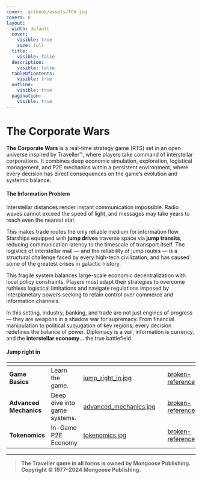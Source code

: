 ```yaml
---
cover: .gitbook/assets/TCW.jpg
coverY: 0
layout:
  width: default
  cover:
    visible: true
    size: full
  title:
    visible: false
  description:
    visible: false
  tableOfContents:
    visible: true
  outline:
    visible: true
  pagination:
    visible: true
---
```


# The Corporate Wars

**The Corporate Wars** is a real-time strategy game (RTS) set in an open universe inspired by Traveller™, where players take command of interstellar corporations. It combines deep economic simulation, exploration, logistical management, and P2E mechanics within a persistent environment, where every decision has direct consequences on the game’s evolution and systemic balance.

#### The Information Problem

Interstellar distances render instant communication impossible. Radio waves cannot exceed the speed of light, and messages may take years to reach even the nearest star.

This makes trade routes the only reliable medium for information flow. Starships equipped with **jump drives** traverse space via **jump transits**, reducing communication latency to the timescale of transport itself. The logistics of interstellar mail — and the reliability of jump routes — is a structural challenge faced by every high-tech civilization, and has caused some of the greatest crises in galactic history.

This fragile system balances large-scale economic decentralization with local policy constraints. Players must adapt their strategies to overcome ruthless logistical limitations and navigate regulations imposed by interplanetary powers seeking to retain control over commerce and information channels.

In this setting, industry, banking, and trade are not just engines of progress — they are weapons in a shadow war for supremacy. From financial manipulation to political subjugation of key regions, every decision redefines the balance of power. Diplomacy is a veil, information is currency, and the **interstellar economy**... the true battlefield.

#### Jump right in

<table data-view="cards"><thead><tr><th></th><th></th><th data-hidden data-card-cover data-type="files"></th><th data-hidden></th><th data-hidden data-card-target data-type="content-ref"></th></tr></thead><tbody><tr><td><strong>Game Basics</strong></td><td>Learn the game.</td><td><a href=".gitbook/assets/jump_right_in.jpg">jump_right_in.jpg</a></td><td></td><td><a href="broken-reference/">broken-reference</a></td></tr><tr><td><strong>Advanced Mechanics</strong></td><td>Deep dive into game systems.</td><td><a href=".gitbook/assets/advanced_mechanics.jpg">advanced_mechanics.jpg</a></td><td></td><td><a href="broken-reference/">broken-reference</a></td></tr><tr><td><strong>Tokenomics</strong></td><td>In-Game P2E Economy</td><td><a href=".gitbook/assets/tokenomics.jpg">tokenomics.jpg</a></td><td></td><td><a href="broken-reference/">broken-reference</a></td></tr></tbody></table>

***

> **The Traveller game in all forms is owned by Mongoose Publishing. Copyright © 1977–2024 Mongoose Publishing.**

